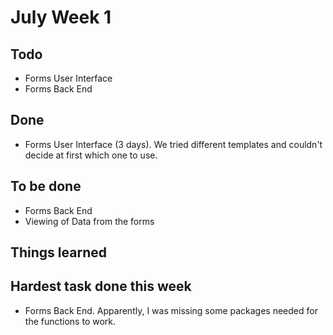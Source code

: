 # July Week 1
## Todo
- Forms User Interface
- Forms Back End
## Done
- Forms User Interface (3 days). We tried different templates and couldn't decide at first which one to use.
## To be done
- Forms Back End
- Viewing of Data from the forms
## Things learned

## Hardest task done this week
- Forms Back End. Apparently, I was missing some packages needed for the functions to work.